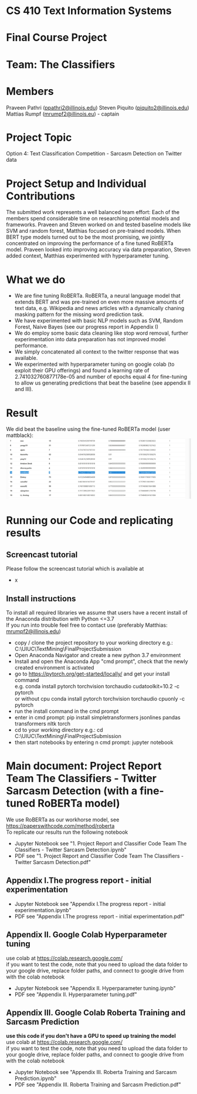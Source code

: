 # CS 410 Text Information Systems 
# Final Course Project 
# Team: The Classifiers

# Members
Praveen Pathri (ppathri2@illinois.edu)
Steven Piquito (piquito2@illinois.edu)
Mattias Rumpf (mrumpf2@illinois.eu) - captain

# Project Topic
Option 4: Text Classification Competition - Sarcasm Detection on Twitter data

# Project Setup and Individual Contributions
The submitted work represents a well balanced team effort: Each of the members spend considerable time on researching potential models and frameworks. Praveen and Steven worked on and tested baseline models like SVM and random forest, Matthias focused on pre-trained models. When BERT type models turned out to be the most promising, we jointly concentrated on improving the performance of a fine tuned RoBERTa model. Praveen looked into improving accuracy via data preparation, Steven added context, Matthias experimented with hyperparameter tuning. 

# What we do
*  We are fine tuning RoBERTa. RoBERTa, a neural language model that extends BERT and was pre-trained on even more massive amounts of text data, e.g. Wikipedia and news articles with a dynamically chaning masking pattern for the missing word prediction task.
*  We have experimented with basic NLP models such as SVM, Random Forest, Naive Bayes (see our progress report in Appendix I)
*  We do employ some basic data cleaning like stop word removal, further experimentation into data preparation has not improved model performance.
*  We simply concatenated all context to the twitter response that was available.
*  We experimented with hyperparameter tuning on google colab (to exploit their GPU offerings) and found a learning rate of 2.741032760877178e-05 and number of epochs equal 4 for fine-tuning to allow us generating predictions that beat the baseline (see appendix II and III).

# Result
We did beat the baseline using the fine-tuned RoBERTa model (user mattblack):
<img src="leaderboardHyperparameterTuning.jpg">

# Running our Code and replicating results

## Screencast tutorial
Please follow the screencast tutorial which is available at
*   x

## Install instructions
To install all required libraries we assume that users have a recent install of the Anaconda distribution with Python <=3.7 <br>
If you run into trouble feel free to contact use (preferably Matthias: mrumpf2@illinois.edu)
* copy / clone the project repository to your working directory e.g.:  C:\UIUC\TextMining\FinalProjectSubmission
* Open Anaconda Navigator and create a new python 3.7 environment
* Install and open the Anaconda App "cmd prompt", check that the newly created environment is activated
* go to https://pytorch.org/get-started/locally/ and get your install command <br>
e.g. conda install pytorch torchvision torchaudio cudatoolkit=10.2 -c pytorch <br>
or without cpu conda install pytorch torchvision torchaudio cpuonly -c pytorch
* run the install command in the cmd prompt
* enter in cmd prompt: pip install simpletransformers jsonlines pandas transformers nltk torch
* cd to your working directory e.g.: cd C:\UIUC\TextMining\FinalProjectSubmission
* then start notebooks by entering n cmd prompt: jupyter notebook

# Main document: Project Report Team The Classifiers - Twitter Sarcasm Detection (with a fine-tuned RoBERTa model)
We use RoBERTa as our workhorse model, see https://paperswithcode.com/method/roberta <br>
To replicate our results run the following notebook
* Jupyter Notebook see "1. Project Report and Classifier Code Team The Classifiers - Twitter Sarcasm Detection.ipynb"
* PDF see "1. Project Report and Classifier Code Team The Classifiers - Twitter Sarcasm Detection.pdf"

## Appendix I.The progress report - initial experimentation
* Jupyter Notebook see "Appendix I.The progress report - initial experimentation.ipynb"
* PDF see "Appendix I.The progress report - initial experimentation.pdf"

## Appendix II.  Google Colab Hyperparameter tuning
use colab at https://colab.research.google.com/ <br>
if you want to test the code, note that you need to upload the data folder to your google drive, replace folder paths, and connect to google drive from with the colab notebook
* Jupyter Notebook see "Appendix II. Hyperparameter tuning.ipynb"
* PDF  see "Appendix II. Hyperparameter tuning.pdf"

## Appendix III. Google Colab Roberta Training and Sarcasm Prediction
**use this code if you don't have a GPU to speed up training the model** <br>
use colab at https://colab.research.google.com/ <br>
if you want to test the code, note that you need to upload the data folder to your google drive, replace folder paths, and connect to google drive from with the colab notebook
* Jupyter Notebook see "Appendix III. Roberta Training and Sarcasm Prediction.ipynb"
* PDF  see "Appendix III. Roberta Training and Sarcasm Prediction.pdf"